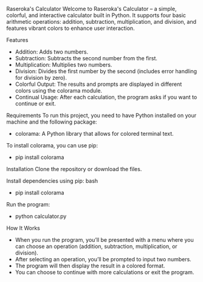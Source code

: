 Raseroka's Calculator
Welcome to Raseroka's Calculator – a simple, colorful, and interactive calculator built in Python. It supports four basic arithmetic operations: addition, subtraction, multiplication, and division, and features vibrant colors to enhance user interaction.

Features
* Addition: Adds two numbers.
* Subtraction: Subtracts the second number from the first.
* Multiplication: Multiplies two numbers.
* Division: Divides the first number by the second (includes error handling for division by zero).
* Colorful Output: The results and prompts are displayed in different colors using the colorama module.
* Continual Usage: After each calculation, the program asks if you want to continue or exit.

Requirements
To run this project, you need to have Python installed on your machine and the following package:

* colorama: A Python library that allows for colored terminal text.
  
To install colorama, you can use pip:
* pip install colorama
  
Installation
Clone the repository or download the files.

Install dependencies using pip:
bash
* pip install colorama

Run the program:
* python calculator.py

How It Works
* When you run the program, you’ll be presented with a menu where you can choose an operation (addition, subtraction, multiplication, or division).
* After selecting an operation, you’ll be prompted to input two numbers.
* The program will then display the result in a colored format.
* You can choose to continue with more calculations or exit the program.
